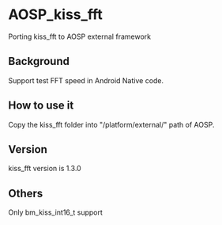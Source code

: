 # AOSP_kiss_fft
Porting kiss_fft to AOSP external framework
## Background
Support test FFT speed in Android Native code.
## How to use it
Copy the kiss_fft folder into "/platform/external/" path of AOSP.
## Version
kiss_fft version is 1.3.0
## Others
Only bm_kiss_int16_t support
